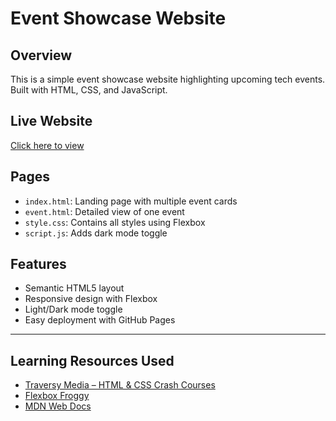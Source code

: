 # Event Showcase Website 

##  Overview
This is a simple event showcase website highlighting upcoming tech events. Built with HTML, CSS, and JavaScript.

##  Live Website
[Click here to view](https://your-github-username.github.io/event-showcase/)

##  Pages
- `index.html`: Landing page with multiple event cards
- `event.html`: Detailed view of one event
- `style.css`: Contains all styles using Flexbox
- `script.js`: Adds dark mode toggle

##  Features
- Semantic HTML5 layout
- Responsive design with Flexbox
- Light/Dark mode toggle
- Easy deployment with GitHub Pages

---

## Learning Resources Used
- [Traversy Media – HTML & CSS Crash Courses](https://www.youtube.com/c/TraversyMedia)
- [Flexbox Froggy](https://flexboxfroggy.com/)
- [MDN Web Docs](https://developer.mozilla.org/)
